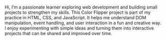 Hi, I’m a passionate learner exploring web development and building small projects to strengthen my skills. This Color Flipper project is part of my practice in HTML, CSS, and JavaScript. It helps me understand DOM manipulation, event handling, and user interaction in a fun and creative way. I enjoy experimenting with simple ideas and turning them into interactive projects that can be shared and improved over time.
